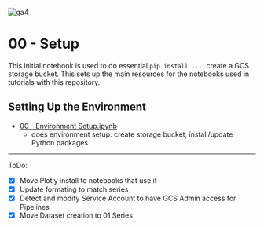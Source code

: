 ![ga4](https://www.google-analytics.com/collect?v=2&tid=G-6VDTYWLKX6&cid=1&en=page_view&sid=1&dl=statmike%2Fvertex-ai-mlops%2F00+-+Setup&dt=readme.md)

# 00 - Setup

This initial notebook is used to do essential `pip install ...`, create a GCS storage bucket.  This sets up the main resources for the notebooks used in tutorials with this repository.

## Setting Up the Environment
- [00 - Environment Setup.ipynb](./00%20-%20Environment%20Setup.ipynb)
    - does environment setup: create storage bucket, install/update Python packages

---
ToDo:
- [X] Move Plotly install to notebooks that use it
- [X] Update formating to match series
- [X] Detect and modify Service Account to have GCS Admin access for Pipelines
- [X] Move Dataset creation to 01 Series
